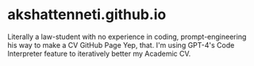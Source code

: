 # akshattenneti.github.io
Literally a law-student with no experience in coding, prompt-engineering his way to make a CV GitHub Page
Yep, that. I'm using GPT-4's Code Interpreter feature to iteratively better my Academic CV.
